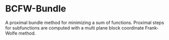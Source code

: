 # BCFW-Bundle
A proximal bundle method for minimizing a sum of functions. Proximal steps for subfunctions are computed with a multi plane block coordinate Frank-Wolfe method.
